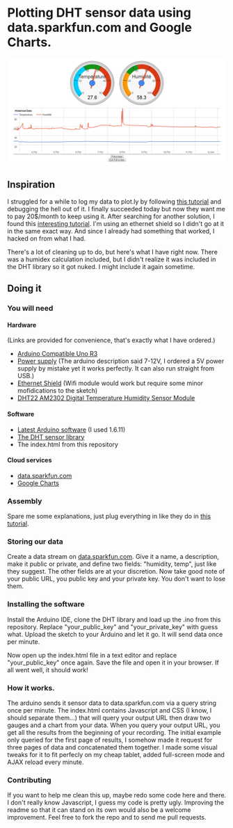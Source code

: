 # Plotting DHT sensor data using data.sparkfun.com and Google Charts.
![screenshot](https://raw.githubusercontent.com/TheMonkeyz/climatemonitor/master/screenshot01.png)
## Inspiration

I struggled for a while to log my data to plot.ly by following [this tutorial](https://plot.ly/arduino/dht22-temperature-tutorial/) and debugging the hell out of it. I finally succeeded today but now they want me to pay 20$/month to keep using it. After searching for another solution, I found this [interesting tutorial](http://www.esp8266.com/viewtopic.php?f=11&t=3569). I'm using an ethernet shield so I didn't go at it in the same exact way. And since I already had something that worked, I hacked on from what I had.

There's a lot of cleaning up to do, but here's what I have right now. There was a humidex calculation included, but I didn't realize it was included in the DHT library so it got nuked. I might include it again sometime.

## Doing it

### You will need
#### Hardware 
(Links are provided for convenience, that's exactly what I have ordered.)
- [Arduino Compatible Uno R3](https://www.fasttech.com/p/1001700)
- [Power supply](https://www.fasttech.com/p/1192600) (The arduino description said 7-12V, I ordered a 5V power supply by mistake yet it works perfectly. It can also run straight from USB.)
- [Ethernet Shield](https://www.fasttech.com/p/1000701) (Wifi module would work but require some minor mofidications to the sketch)
- [DHT22 AM2302 Digital Temperature Humidity Sensor Module](https://www.fasttech.com/p/4009600)

#### Software
- [Latest Arduino software](https://www.arduino.cc/en/Main/Software) (I used 1.6.11)
- [The DHT sensor library](https://github.com/adafruit/DHT-sensor-library)
- The index.html from this repository

#### Cloud services
- [data.sparkfun.com](https://data.sparkfun.com)
- [Google Charts](https://developers.google.com/chart/interactive/docs/)

### Assembly

Spare me some explanations, just plug everything in like they do in [this tutorial](https://plot.ly/arduino/dht22-temperature-tutorial/).

### Storing our data

Create a data stream on [data.sparkfun.com](https://data.sparkfun.com). Give it a name, a description, make it public or private, and define two fields: "humidity, temp", just like they suggest. The other fields are at your discretion. Now take good note of your public URL, you public key and your private key. You don't want to lose them.

### Installing the software

Install the Arduino IDE, clone the DHT library and load up the .ino from this repository. Replace "your_public_key" and "your_private_key" with guess what. Upload the sketch to your Arduino and let it go. It will send data once per minute.

Now open up the index.html file in a text editor and replace "your_public_key" once again. Save the file and open it in your browser. If all went well, it should work!

### How it works.

The arduino sends it sensor data to data.sparkfun.com via a query string once per minute. The index.html contains Javascript and CSS (I know, I should separate them...) that will query your output URL then draw two gauges and a chart from your data. When you query your output URL, you get all the results from the beginning of your recording. The initial example only queried for the first page of results, I somehow made it request for three pages of data and concatenated them together. I made some visual tweaks for it to fit perfecly on my cheap tablet, added full-screen mode and AJAX reload every minute.

### Contributing

If you want to help me clean this up, maybe redo some code here and there. I don't really know Javascript, I guess my code is pretty ugly. Improving the readme so that it can stand on its own would also be a welcome improvement. Feel free to fork the repo and to send me pull requests.
